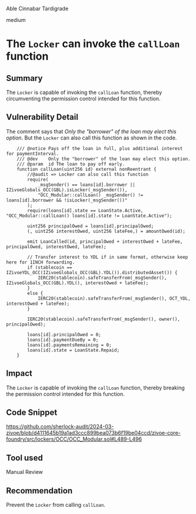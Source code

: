 Able Cinnabar Tardigrade

medium

# The `Locker` can invoke the `callLoan` function

## Summary

The `Locker` is capable of invoking the `callLoan` function, thereby circumventing the permission control intended for this function.

## Vulnerability Detail

The comment says that *Only the "borrower" of the loan may elect this option*. But the `Locker` can also call this function as shown in the code.

```solidity
    /// @notice Pays off the loan in full, plus additional interest for paymentInterval.
    /// @dev    Only the "borrower" of the loan may elect this option.
    /// @param  id The loan to pay off early.
    function callLoan(uint256 id) external nonReentrant {
        //@audit => Locker can also call this function 
        require(
            _msgSender() == loans[id].borrower || IZivoeGlobals_OCC(GBL).isLocker(_msgSender()), 
            "OCC_Modular::callLoan() _msgSender() != loans[id].borrower && !isLocker(_msgSender())"
        );
        require(loans[id].state == LoanState.Active, "OCC_Modular::callLoan() loans[id].state != LoanState.Active");

        uint256 principalOwed = loans[id].principalOwed;
        (, uint256 interestOwed, uint256 lateFee,) = amountOwed(id);

        emit LoanCalled(id, principalOwed + interestOwed + lateFee, principalOwed, interestOwed, lateFee);

        // Transfer interest to YDL if in same format, otherwise keep here for 1INCH forwarding.
        if (stablecoin == IZivoeYDL_OCC(IZivoeGlobals_OCC(GBL).YDL()).distributedAsset()) {
            IERC20(stablecoin).safeTransferFrom(_msgSender(), IZivoeGlobals_OCC(GBL).YDL(), interestOwed + lateFee);
        }
        else {
            IERC20(stablecoin).safeTransferFrom(_msgSender(), OCT_YDL, interestOwed + lateFee);
        }

        IERC20(stablecoin).safeTransferFrom(_msgSender(), owner(), principalOwed);

        loans[id].principalOwed = 0;
        loans[id].paymentDueBy = 0;
        loans[id].paymentsRemaining = 0;
        loans[id].state = LoanState.Repaid;
    }
```


## Impact

The `Locker` is capable of invoking the `callLoan` function, thereby breaking the permission control intended for this function.

## Code Snippet

https://github.com/sherlock-audit/2024-03-zivoe/blob/d4111645b19a1ad3ccc899bea073b6f19be04ccd/zivoe-core-foundry/src/lockers/OCC/OCC_Modular.sol#L489-L496

## Tool used

Manual Review

## Recommendation

Prevent the `Locker` from calling `callLoan`.